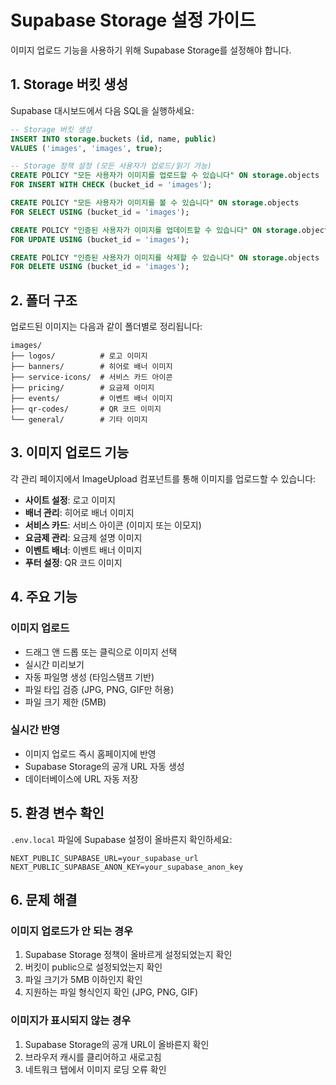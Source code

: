 # Supabase Storage 설정 가이드

이미지 업로드 기능을 사용하기 위해 Supabase Storage를 설정해야 합니다.

## 1. Storage 버킷 생성

Supabase 대시보드에서 다음 SQL을 실행하세요:

```sql
-- Storage 버킷 생성
INSERT INTO storage.buckets (id, name, public)
VALUES ('images', 'images', true);

-- Storage 정책 설정 (모든 사용자가 업로드/읽기 가능)
CREATE POLICY "모든 사용자가 이미지를 업로드할 수 있습니다" ON storage.objects
FOR INSERT WITH CHECK (bucket_id = 'images');

CREATE POLICY "모든 사용자가 이미지를 볼 수 있습니다" ON storage.objects
FOR SELECT USING (bucket_id = 'images');

CREATE POLICY "인증된 사용자가 이미지를 업데이트할 수 있습니다" ON storage.objects
FOR UPDATE USING (bucket_id = 'images');

CREATE POLICY "인증된 사용자가 이미지를 삭제할 수 있습니다" ON storage.objects
FOR DELETE USING (bucket_id = 'images');
```

## 2. 폴더 구조

업로드된 이미지는 다음과 같이 폴더별로 정리됩니다:

```
images/
├── logos/          # 로고 이미지
├── banners/        # 히어로 배너 이미지
├── service-icons/  # 서비스 카드 아이콘
├── pricing/        # 요금제 이미지
├── events/         # 이벤트 배너 이미지
├── qr-codes/       # QR 코드 이미지
└── general/        # 기타 이미지
```

## 3. 이미지 업로드 기능

각 관리 페이지에서 ImageUpload 컴포넌트를 통해 이미지를 업로드할 수 있습니다:

- **사이트 설정**: 로고 이미지
- **배너 관리**: 히어로 배너 이미지
- **서비스 카드**: 서비스 아이콘 (이미지 또는 이모지)
- **요금제 관리**: 요금제 설명 이미지
- **이벤트 배너**: 이벤트 배너 이미지
- **푸터 설정**: QR 코드 이미지

## 4. 주요 기능

### 이미지 업로드
- 드래그 앤 드롭 또는 클릭으로 이미지 선택
- 실시간 미리보기
- 자동 파일명 생성 (타임스탬프 기반)
- 파일 타입 검증 (JPG, PNG, GIF만 허용)
- 파일 크기 제한 (5MB)

### 실시간 반영
- 이미지 업로드 즉시 홈페이지에 반영
- Supabase Storage의 공개 URL 자동 생성
- 데이터베이스에 URL 자동 저장

## 5. 환경 변수 확인

`.env.local` 파일에 Supabase 설정이 올바른지 확인하세요:

```env
NEXT_PUBLIC_SUPABASE_URL=your_supabase_url
NEXT_PUBLIC_SUPABASE_ANON_KEY=your_supabase_anon_key
```

## 6. 문제 해결

### 이미지 업로드가 안 되는 경우
1. Supabase Storage 정책이 올바르게 설정되었는지 확인
2. 버킷이 public으로 설정되었는지 확인
3. 파일 크기가 5MB 이하인지 확인
4. 지원하는 파일 형식인지 확인 (JPG, PNG, GIF)

### 이미지가 표시되지 않는 경우
1. Supabase Storage의 공개 URL이 올바른지 확인
2. 브라우저 캐시를 클리어하고 새로고침
3. 네트워크 탭에서 이미지 로딩 오류 확인 